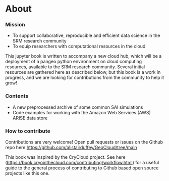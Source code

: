 # About


### Mission
* To support collaborative, reproducible and efficient data science in the SRM research community
* To equip researchers with computational resources in the cloud

This jupyter book is written to accompany a new cloud hub, which will be a deployment of a pangeo python environment on cloud computing resources, available to the SRM research community. Several initial resources are gathered here as described below, but this book is a work in progress, and we are looking for contributions from the community to help it grow!  



### Contents

* A new preprocessed archive of some common SAI simulations
* Code examples for working with the Amazon Web Services (AWS) ARISE data store 

### How to contribute
Contributions are very welcome! Open pull requests or issues on the Github repo here https://github.com/alistairduffey/GeoCloud/tree/main

This book was inspired by the CryCloud project. See here (https://book.cryointhecloud.com/contributing/workflow.html) for a useful guide to the general process of contributing to Github based open source projects like this one.  




